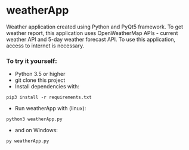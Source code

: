 # weatherApp
Weather application created using Python and PyQt5 framework. To get weather report, this application uses OpenWeatherMap APIs - current weather API and 5-day weather forecast API. To use this application, access to internet is necessary.


### To try it yourself:

- Python 3.5 or higher
- git clone this project
- Install dependencies with:

```
pip3 install -r requirements.txt
```
- Run weatherApp with (linux):
```
python3 weatherApp.py
```
- and on Windows:
```
py weatherApp.py
```
